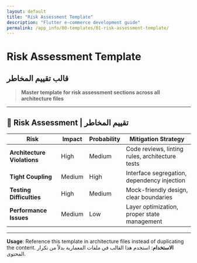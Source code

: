 ```yaml
---
layout: default
title: "Risk Assessment Template"
description: "Flutter e-commerce development guide"
permalink: /app_info/00-templates/01-risk-assessment-template/
---
```


# Risk Assessment Template
## قالب تقييم المخاطر

> **Master template for risk assessment sections across all architecture files**

---

## 🚨 **Risk Assessment | تقييم المخاطر**

| Risk | Impact | Probability | Mitigation Strategy |
|------|--------|-------------|-------------------|
| **Architecture Violations** | High | Medium | Code reviews, linting rules, architecture tests |
| **Tight Coupling** | Medium | High | Interface segregation, dependency injection |
| **Testing Difficulties** | High | Medium | Mock-friendly design, clear boundaries |
| **Performance Issues** | Medium | Low | Layer optimization, proper state management |

---

**Usage**: Reference this template in architecture files instead of duplicating the content.
**الاستخدام**: استخدم هذا القالب في ملفات المعمارية بدلاً من تكرار المحتوى.
